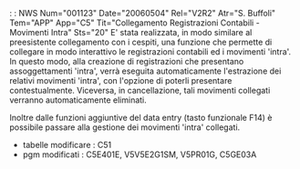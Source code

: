  :  : NWS Num="001123" Date="20060504" Rel="V2R2" Atr="S. Buffoli" Tem="APP" App="C5" Tit="Collegamento Registrazioni Contabili - Movimenti Intra" Sts="20"
E' stata realizzata, in modo similare al preesistente collegamento con i cespiti, una funzione che
permette di collegare in modo interattivo le registrazioni contabili ed i movimenti 'intra'.
In questo modo, alla creazione di registrazioni che presentano assoggettamenti 'intra', verrà eseguita automaticamente l'estrazione dei relativi movimenti 'intra', con l'opzione di poterli presentare contestualmente.
Viceversa, in cancellazione, tali movimenti collegati verranno automaticamente eliminati.

Inoltre dalle funzioni aggiuntive del data entry (tasto funzionale F14) è possibile passare alla gestione dei movimenti 'intra' collegati.

-  tabelle modificare :  C51
-  pgm modificati :  C5E401E, V5V5E2G1SM, V5PR01G, C5GE03A
